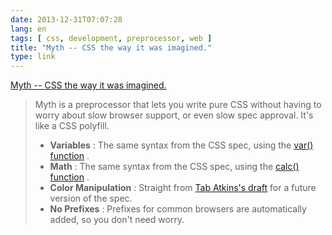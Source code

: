 ```yaml
---
date: 2013-12-31T07:07:28
lang: en
tags: [ css, development, preprocessor, web ]
title: "Myth -- CSS the way it was imagined."
type: link
---
```


[Myth -- CSS the way it was imagined.](http://www.myth.io/)

> Myth is a preprocessor that lets you write pure CSS without having to
> worry about slow browser support, or even slow spec approval. It's
> like a CSS polyfill.
>
> -   **Variables** : The same syntax from the CSS spec, using the
>     [var()
>     function](https://developer.mozilla.org/en-US/docs/Web/CSS/Using_CSS_variables)
>     .
> -   **Math** : The same syntax from the CSS spec, using the [calc()
>     function](https://developer.mozilla.org/en-US/docs/Web/CSS/calc) .
> -   **Color Manipulation** : Straight from [Tab Atkins's
>     draft](http://rawgithub.com/tabatkins/specs/master/css-color/Overview.html#modifying-colors)
>     for a future version of the spec.
> -   **No Prefixes** : Prefixes for common browsers are automatically
>     added, so you don't need worry.


